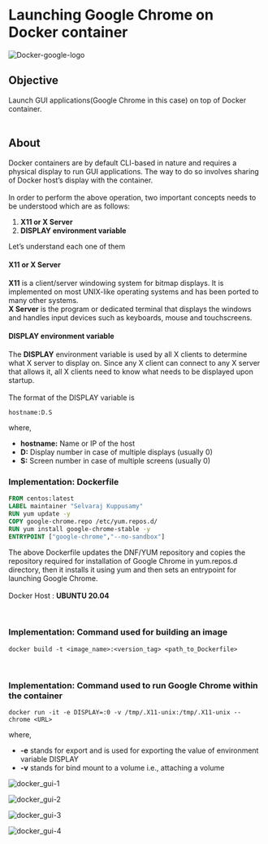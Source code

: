 
# Launching Google Chrome on Docker container

![Docker-google-logo](https://github.com/selvaraj-kuppusamy/google-chrome_docker/blob/main/assets/Docker-google-logo.jpeg)

## Objective
Launch GUI applications(Google Chrome in this case) on top of Docker container.
<br><br>

## About
Docker containers are by default CLI-based in nature and requires a physical display to run GUI applications. The way to do so involves sharing of Docker host’s display with the container.<br><br>
In order to perform the above operation, two important concepts needs to be understood which are as follows:

1. **X11 or X Server**
2. **DISPLAY environment variable**

Let’s understand each one of them

#### X11 or X Server

**X11** is a client/server windowing system for bitmap displays. It is implemented on most UNIX-like operating systems and has been ported to many other systems.<br>
**X Server** is the program or dedicated terminal that displays the windows and handles input devices such as keyboards, mouse and touchscreens.

#### DISPLAY environment variable

The **DISPLAY** environment variable is used by all X clients to determine what X server to display on. Since any X client can connect to any X server that allows it, all X clients need to know what needs to be displayed upon startup.<br><br>
The format of the DISPLAY variable is

```
hostname:D.S
```

where,

- **hostname:** Name or IP of the host
- **D:** Display number in case of multiple displays (usually 0)
- **S:** Screen number in case of multiple screens (usually 0)

### Implementation: Dockerfile

```dockerfile
FROM centos:latest
LABEL maintainer "Selvaraj Kuppusamy"
RUN yum update -y 
COPY google-chrome.repo /etc/yum.repos.d/
RUN yum install google-chrome-stable -y
ENTRYPOINT ["google-chrome","--no-sandbox"]
```

The above Dockerfile updates the DNF/YUM repository and copies the repository required for installation of Google Chrome in yum.repos.d directory, then it installs it using yum and then sets an entrypoint for launching Google Chrome.<br><br>
Docker Host : **UBUNTU 20.04**

<br>

### Implementation: Command used for building an image

```shell
docker build -t <image_name>:<version_tag> <path_to_Dockerfile>
```

<br>

### Implementation: Command used to run Google Chrome within the container

```shell
docker run -it -e DISPLAY=:0 -v /tmp/.X11-unix:/tmp/.X11-unix -- chrome <URL>
```

where,
- **-e** stands for export and is used for exporting the value of environment variable DISPLAY
- **-v** stands for bind mount to a volume i.e., attaching a volume




![docker_gui-1](https://github.com/selvaraj-kuppusamy/google-chrome_docker/blob/main/assets/docker_gui-1.png)


![docker_gui-2](https://github.com/selvaraj-kuppusamy/google-chrome_docker/blob/main/assets/docker_gui-2.png)


![docker_gui-3](https://github.com/selvaraj-kuppusamy/google-chrome_docker/blob/main/assets/docker_gui-3.png)


![docker_gui-4](https://github.com/selvaraj-kuppusamy/google-chrome_docker/blob/main/assets/docker_gui-4.png)


